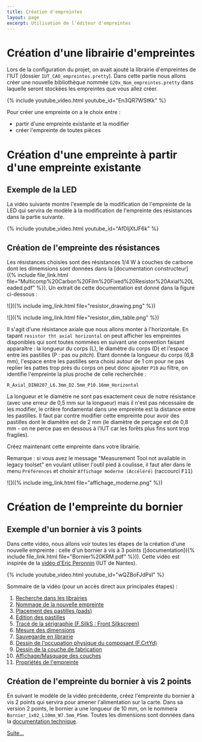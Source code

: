 ```yaml
---
title: Création d'empreintes
layout: page
excerpt: Utilisation de l'éditeur d'empreintes
---
```


# Création d'une librairie d'empreintes

Lors de la configuration du projet, on avait ajouté la librairie d'empreintes de l'IUT (dossier `IUT_CAO_empreintes.pretty`).
Dans cette partie nous allons créer une nouvelle bibliothèque nommée `G20x_Nom_empreintes.pretty` dans laquelle seront stockées les empreintes que vous allez créer.

{% include youtube_video.html youtube_id="En3QR7WStKk" %}

Pour créer une empreinte on a le choix entre :
* partir d'une empreinte existante et la modifier 
* créer l'empreinte de toutes pièces

# Création d'une empreinte à partir d'une empreinte existante

## Exemple de la LED

La vidéo suivante montre l'exemple de la modification de l'empreinte de la LED qui servira de modèle à la modification de l'empreinte des résistances dans la partie suivante.

{% include youtube_video.html youtube_id="AfDIjXtJF6k" %}

## Création de l'empreinte des résistances

Les résistances choisies sont des résistances 1/4 W à couches de carbone dont les dimemsions sont données dans la [documentation constructeur]({% include file_link.html file="Multicomp%20Carbon%20Film%20Fixed%20Resistor%20Axial%20Leaded.pdf" %}). Un extrait de cette documentation est donné dans la figure ci-dessous :


![]({% include img_link.html file="resistor_drawing.png" %})

![]({% include img_link.html file="resistor_dim_table.png" %})

Il s'agit d'une résistance axiale que nous allons monter à l'horizontale. En tapant `resistor tht axial horizontal` on peut afficher les empreintes disponibles qui sont toutes nommées en suivant une convention faisant apparaître : la longueur du corps (L), le diamètre du corps (D) et l'espace entre les pastilles (P : pas ou *pitch*). Etant donnée la longueur du corps (6,8 mm), l'espace entre les pastilles sera choisi autour de 1 cm pour ne pas replier les pattes trop près du corps on peut donc ajouter `P10` au filtre, on identifie l'empreinte la plus proche de celle recherchée :

```
R_Axial_DIN0207_L6.3mm_D2.5mm_P10.16mm_Horizontal
```

La longueur et le diamètre ne sont pas exactement ceux de notre résistance (avec une erreur de 0,5 mm sur la longueur) mais il n'est pas nécessaire  de les modifier, le critère fondamental dans une empreinte est la distance entre les pastilles. Il faut par contre modifier cette empreinte pour avoir des pastilles dont le diamètre est de 2 mm (le diamètre de perçage est de 0,8 mm - on ne perce pas en dessous à l'IUT car les forêts plus fins sont trop fragiles).

Créez maintenant cette empreinte dans votre librairie.

Remarque : si vous avez le message "Measurement Tool not available in legacy toolset" en voulant utiliser l'outil pied à coulisse, il faut aller dans le menu `Préférences` et choisir `Affichage moderne (Accéléré)` (raccourci <kbd>F11</kbd>)

![]({% include img_link.html file="affichage_moderne.png" %})

# Création de l'empreinte du bornier

## Exemple d'un bornier à vis 3 points

Dans cette vidéo, nous allons voir toutes les étapes de la création d'une nouvelle empreinte : celle d'un bornier à vis à 3 points ([documentation]({% include file_link.html file="Bornier%20KRM.pdf" %})). Cette vidéo est inspirée de la [vidéo d'Eric Peronnin](https://youtu.be/U0zn2dS4Jac) (IUT de Nantes).

{% include youtube_video.html youtube_id="wQZBoFJdPsI" %}


Sommaire de la vidéo (pour un accès direct aux principales étapes) :

1. <a href="https://www.youtube.com/watch?v=wQZBoFJdPsI" target="_blank">Recherche dans les librairies</a>
2. <a href="https://www.youtube.com/watch?v=wQZBoFJdPsI&t=96s" target="_blank">Nommage de la nouvelle empreinte</a>
3. <a href="https://www.youtube.com/watch?v=wQZBoFJdPsI&t=298s" target="_blank">Placement des pastilles (pads)</a>
4. <a href="https://www.youtube.com/watch?v=wQZBoFJdPsI&t=385s" target="_blank">Edition des pastilles</a>
5. <a href="https://www.youtube.com/watch?v=wQZBoFJdPsI&t=610s" target="_blank">Tracé de la sérigraphie (F.SilkS : Front Silkscreen)</a>
6. <a href="https://www.youtube.com/watch?v=wQZBoFJdPsI&t=698s" target="_blank">Mesure des dimensions</a>
7. <a href="https://www.youtube.com/watch?v=wQZBoFJdPsI&t=786s" target="_blank">Sauvegarde en librairie</a>
8. <a href="https://www.youtube.com/watch?v=wQZBoFJdPsI&t=812s" target="_blank">Dessin de l'occupation physique du composant (F.CrtYd)</a>
9. <a href="https://www.youtube.com/watch?v=wQZBoFJdPsI&t=833s" target="_blank">Dessin de la couche de fabrication</a>
10. <a href="https://www.youtube.com/watch?v=wQZBoFJdPsI&t=888s" target="_blank">Affichage/Masquage des couches</a>
11. <a href="https://www.youtube.com/watch?v=wQZBoFJdPsI&t=908s" target="_blank">Propriétés de l'empreinte</a>

## Création de l'empreinte du bornier à vis 2 points

En suivant le modèle de la vidéo précédente, créez l'empreinte du bornier à vis 2 points qui servira pour amener l'alimentation sur la carte. Dans sa version 2 points, le bornier a une longueur de 10 mm, on le nommera `Bornier_1x02_L10mm_W7.5mm_P5mm`. Toutes les dimensions sont données dans la [documentation technique](http://www.farnell.com/datasheets/2047458.pdf).

[Suite...]({{site.baseurl}}/enonces/tp4)